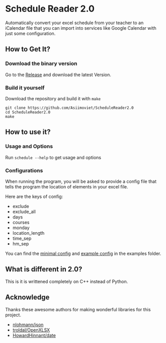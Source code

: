 # Schedule Reader 2.0

Automatically convert your excel schedule from your teacher to an iCalendar file that you can import into services like Google Calendar with just some configuration.

## How to Get It?

### Download the binary version

Go to the [Release](https://github.com/Asiimoviet/ScheduleReader2.0/releases) and download the latest Version.

### Build it yourself

Download the repository and build it with ```make```
```
git clone https://github.com/Asiimoviet/ScheduleReader2.0
cd ScheduleReader2.0
make
```

## How to use it?

### Usage and Options

Run ```schedule --help``` to get usage and options

### Configurations

When running the program, you will be asked to provide a config file that tells the program the location of elements in your excel file.

Here are the keys of config:
- exclude
- exclude_all
- days
- courses
- monday
- location_length
- time_sep
- hm_sep

You can find the [minimal config](examples/config_minimal.json) and [example config](examples/config.json) in the examples folder.

## What is different in 2.0?
This is it is writtened completely on C++ instead of Python.

## Acknowledge
Thanks these awesome authors for making wonderful libraries for this project.
- [nlohmann/json](https://github.com/nlohmann/json)
- [troldal/OpenXLSX](https://github.com/troldal/OpenXLSX)
- [HowardHinnant/date](https://github.com/HowardHinnant/date)